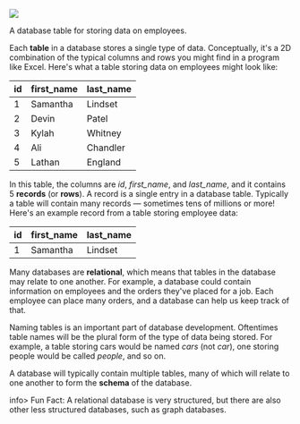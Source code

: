 ![](https://storage.googleapis.com/codevolve-assets/internal/courses/Database%20Fundamentals/employees-table.png)

<div class="caption">A database table for storing data on employees.</div>

Each **table** in a database stores a single type of data. Conceptually, it's a 2D combination of the typical columns and rows you might find in a program like Excel. Here's what a table storing data on employees might look like:

| id   | first_name | last_name |
| ---- | ---------- | --------- |
| 1    | Samantha   | Lindset   |
| 2    | Devin      | Patel     |
| 3    | Kylah      | Whitney   |
| 4    | Ali        | Chandler  |
| 5    | Lathan     | England   |

In this table, the columns are _id_, *first_name*, and *last_name*, and it contains 5 **records** (or **rows**). A record is a single entry in a database table. Typically a table will contain many records ― sometimes tens of millions or more! Here's an example record from a table storing employee data:

| id   | first_name | last_name |
| ---- | ---------- | --------- |
| 1    | Samantha   | Lindset   |

Many databases are **relational**, which means that tables in the database may relate to one another. For example, a database could contain information on employees and the orders they've placed for a job. Each employee can place many orders, and a database can help us keep track of that.

Naming tables is an important part of database development. Oftentimes table names will be the plural form of the type of data being stored. For example, a table storing cars would be named _cars_ (not _car_), one storing people would be called _people_, and so on.

A database will typically contain multiple tables, many of which will relate to one another to form the **schema** of the database.

info> Fun Fact: A relational database is very structured, but there are also other less structured databases, such as graph databases.
